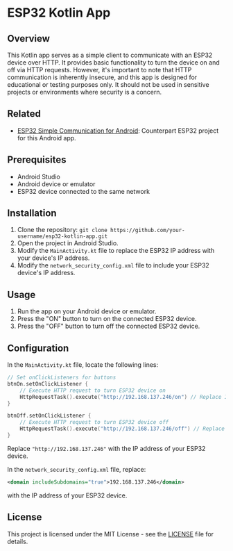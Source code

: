 # ESP32 Kotlin App

## Overview
This Kotlin app serves as a simple client to communicate with an ESP32 device over HTTP. It provides basic functionality to turn the device on and off via HTTP requests. 
However, it's important to note that HTTP communication is inherently insecure, and this app is designed for educational or testing purposes only. It should not be used in sensitive projects or environments where security is a concern.

## Related
- [ESP32 Simple Communication for Android](https://github.com/Cabzla/ESP32-Simple-Com-for-Android): Counterpart ESP32 project for this Android app.

## Prerequisites
- Android Studio
- Android device or emulator
- ESP32 device connected to the same network

## Installation
1. Clone the repository: `git clone https://github.com/your-username/esp32-kotlin-app.git`
2. Open the project in Android Studio.
3. Modify the `MainActivity.kt` file to replace the ESP32 IP address with your device's IP address.
4. Modify the `network_security_config.xml` file to include your ESP32 device's IP address.

## Usage
1. Run the app on your Android device or emulator.
2. Press the "ON" button to turn on the connected ESP32 device.
3. Press the "OFF" button to turn off the connected ESP32 device.

## Configuration
In the `MainActivity.kt` file, locate the following lines:
```kotlin
// Set onClickListeners for buttons
btnOn.setOnClickListener {
    // Execute HTTP request to turn ESP32 device on
    HttpRequestTask().execute("http://192.168.137.246/on") // Replace IP with your ESP32 IP
}

btnOff.setOnClickListener {
    // Execute HTTP request to turn ESP32 device off
    HttpRequestTask().execute("http://192.168.137.246/off") // Replace IP with your ESP32 IP
}
```
Replace `"http://192.168.137.246"` with the IP address of your ESP32 device.

In the `network_security_config.xml` file, replace:
```xml
<domain includeSubdomains="true">192.168.137.246</domain>
```
with the IP address of your ESP32 device.

## License
This project is licensed under the MIT License - see the [LICENSE](LICENSE) file for details.
